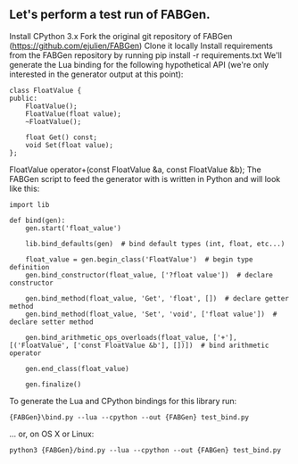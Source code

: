 
## Let's perform a test run of FABGen.

Install CPython 3.x
Fork the original git repository of FABGen (https://github.com/ejulien/FABGen)
Clone it locally
Install requirements from the FABGen repository by running pip install -r requirements.txt
We'll generate the Lua binding for the following hypothetical API (we're only interested in the generator output at this point):

```
class FloatValue {
public:
	FloatValue();
	FloatValue(float value);
	~FloatValue();

	float Get() const;
	void Set(float value);
};
```
FloatValue operator+(const FloatValue &a, const FloatValue &b);
The FABGen script to feed the generator with is written in Python and will look like this:
```
import lib

def bind(gen):
	gen.start('float_value')

	lib.bind_defaults(gen)  # bind default types (int, float, etc...)

	float_value = gen.begin_class('FloatValue')  # begin type definition
	gen.bind_constructor(float_value, ['?float value'])  # declare constructor

	gen.bind_method(float_value, 'Get', 'float', [])  # declare getter method
	gen.bind_method(float_value, 'Set', 'void', ['float value'])  # declare setter method

	gen.bind_arithmetic_ops_overloads(float_value, ['+'], [('FloatValue', ['const FloatValue &b'], [])])  # bind arithmetic operator

	gen.end_class(float_value)

	gen.finalize()
  ```
To generate the Lua and CPython bindings for this library run: 
```
{FABGen}\bind.py --lua --cpython --out {FABGen} test_bind.py
```
... or, on OS X or Linux:
```
python3 {FABGen}/bind.py --lua --cpython --out {FABGen} test_bind.py
```




